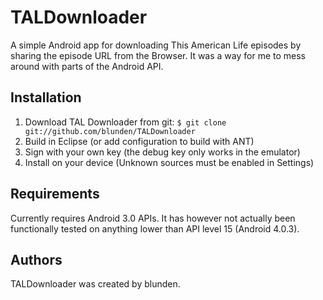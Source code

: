 TALDownloader
======

A simple Android app for downloading This American Life episodes by sharing the episode URL from the Browser.
It was a way for me to mess around with parts of the Android API.

Installation
------------

1. Download TAL Downloader from git: `$ git clone git://github.com/blunden/TALDownloader`
2. Build in Eclipse (or add configuration to build with ANT)
3. Sign with your own key (the debug key only works in the emulator) 
4. Install on your device (Unknown sources must be enabled in Settings)

Requirements
-------

Currently requires Android 3.0 APIs. It has however not actually been
functionally tested on anything lower than API level 15 (Android 4.0.3). 

Authors
-------

TALDownloader was created by blunden.